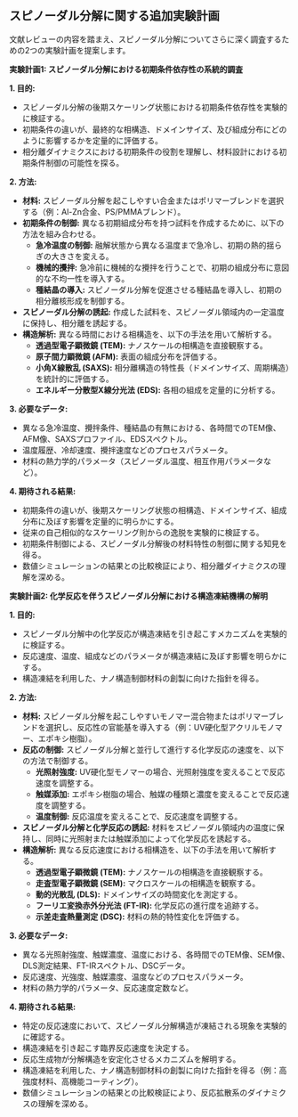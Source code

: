 ## スピノーダル分解に関する追加実験計画

文献レビューの内容を踏まえ、スピノーダル分解についてさらに深く調査するための2つの実験計画を提案します。

**実験計画1: スピノーダル分解における初期条件依存性の系統的調査**

**1. 目的:**

*   スピノーダル分解の後期スケーリング状態における初期条件依存性を実験的に検証する。
*   初期条件の違いが、最終的な相構造、ドメインサイズ、及び組成分布にどのように影響するかを定量的に評価する。
*   相分離ダイナミクスにおける初期条件の役割を理解し、材料設計における初期条件制御の可能性を探る。

**2. 方法:**

*   **材料:** スピノーダル分解を起こしやすい合金またはポリマーブレンドを選択する（例：Al-Zn合金、PS/PMMAブレンド）。
*   **初期条件の制御:** 異なる初期組成分布を持つ試料を作成するために、以下の方法を組み合わせる。
    *   **急冷温度の制御:** 融解状態から異なる温度まで急冷し、初期の熱的揺らぎの大きさを変える。
    *   **機械的攪拌:** 急冷前に機械的な攪拌を行うことで、初期の組成分布に意図的な不均一性を導入する。
    *   **種結晶の導入:** スピノーダル分解を促進させる種結晶を導入し、初期の相分離核形成を制御する。
*   **スピノーダル分解の誘起:** 作成した試料を、スピノーダル領域内の一定温度に保持し、相分離を誘起する。
*   **構造解析:** 異なる時間における相構造を、以下の手法を用いて解析する。
    *   **透過型電子顕微鏡 (TEM):** ナノスケールの相構造を直接観察する。
    *   **原子間力顕微鏡 (AFM):** 表面の組成分布を評価する。
    *   **小角X線散乱 (SAXS):** 相分離構造の特性長（ドメインサイズ、周期構造）を統計的に評価する。
    *   **エネルギー分散型X線分光法 (EDS):** 各相の組成を定量的に分析する。

**3. 必要なデータ:**

*   異なる急冷温度、攪拌条件、種結晶の有無における、各時間でのTEM像、AFM像、SAXSプロファイル、EDSスペクトル。
*   温度履歴、冷却速度、攪拌速度などのプロセスパラメータ。
*   材料の熱力学的パラメータ（スピノーダル温度、相互作用パラメータなど）。

**4. 期待される結果:**

*   初期条件の違いが、後期スケーリング状態の相構造、ドメインサイズ、組成分布に及ぼす影響を定量的に明らかにする。
*   従来の自己相似的なスケーリング則からの逸脱を実験的に検証する。
*   初期条件制御による、スピノーダル分解後の材料特性の制御に関する知見を得る。
*   数値シミュレーションの結果との比較検証により、相分離ダイナミクスの理解を深める。

**実験計画2: 化学反応を伴うスピノーダル分解における構造凍結機構の解明**

**1. 目的:**

*   スピノーダル分解中の化学反応が構造凍結を引き起こすメカニズムを実験的に検証する。
*   反応速度、温度、組成などのパラメータが構造凍結に及ぼす影響を明らかにする。
*   構造凍結を利用した、ナノ構造制御材料の創製に向けた指針を得る。

**2. 方法:**

*   **材料:** スピノーダル分解を起こしやすいモノマー混合物またはポリマーブレンドを選択し、反応性の官能基を導入する（例：UV硬化型アクリルモノマー、エポキシ樹脂）。
*   **反応の制御:** スピノーダル分解と並行して進行する化学反応の速度を、以下の方法で制御する。
    *   **光照射強度:** UV硬化型モノマーの場合、光照射強度を変えることで反応速度を調整する。
    *   **触媒添加:** エポキシ樹脂の場合、触媒の種類と濃度を変えることで反応速度を調整する。
    *   **温度制御:** 反応温度を変えることで、反応速度を調整する。
*   **スピノーダル分解と化学反応の誘起:** 材料をスピノーダル領域内の温度に保持し、同時に光照射または触媒添加によって化学反応を誘起する。
*   **構造解析:** 異なる反応速度における相構造を、以下の手法を用いて解析する。
    *   **透過型電子顕微鏡 (TEM):** ナノスケールの相構造を直接観察する。
    *   **走査型電子顕微鏡 (SEM):** マクロスケールの相構造を観察する。
    *   **動的光散乱 (DLS):** ドメインサイズの時間変化を測定する。
    *   **フーリエ変換赤外分光法 (FT-IR):** 化学反応の進行度を追跡する。
    *   **示差走査熱量測定 (DSC):** 材料の熱的特性変化を評価する。

**3. 必要なデータ:**

*   異なる光照射強度、触媒濃度、温度における、各時間でのTEM像、SEM像、DLS測定結果、FT-IRスペクトル、DSCデータ。
*   反応速度、光強度、触媒濃度、温度などのプロセスパラメータ。
*   材料の熱力学的パラメータ、反応速度定数など。

**4. 期待される結果:**

*   特定の反応速度において、スピノーダル分解構造が凍結される現象を実験的に確認する。
*   構造凍結を引き起こす臨界反応速度を決定する。
*   反応生成物が分解構造を安定化させるメカニズムを解明する。
*   構造凍結を利用した、ナノ構造制御材料の創製に向けた指針を得る（例：高強度材料、高機能コーティング）。
*   数値シミュレーションの結果との比較検証により、反応拡散系のダイナミクスの理解を深める。
